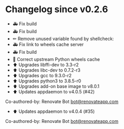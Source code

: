 # Changelog since v0.2.6
- 🚑 Fix build 
- 🚑 Fix build 
- ✏ Remove unused variable found by shellcheck: 
- 🚑 Fix link to wheels cache server 
- 🚑 Fix build 
- 🔨 Correct upstream Python wheels cache 
- ⬆ Upgrades libffi-dev to 3.3-r2 
- ⬆ Upgrades libc-dev to 0.7.2-r3 
- ⬆ Upgrades gcc to 9.3.0-r2 
- ⬆ Upgrades python3 to 3.8.5-r0 
- ⬆ Upgrades add-on base image to v8.0.1 
- ⬆ Updates appdaemon to v4.0.5 (#42)

Co-authored-by: Renovate Bot <bot@renovateapp.com> 
- ⬆ Updates appdaemon to v4.0.4 (#35)

Co-authored-by: Renovate Bot <bot@renovateapp.com> 

